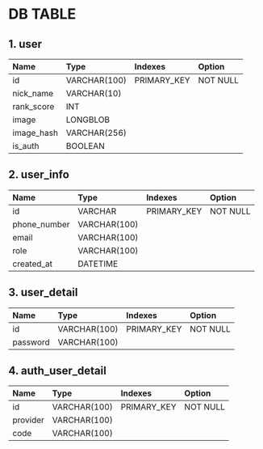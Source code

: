 # DB TABLE

## 1. user
| Name | Type | Indexes | Option |
| :--- | :--- | :--- | :--- |
| id | VARCHAR(100) | PRIMARY_KEY | NOT NULL |
| nick_name | VARCHAR(10) | | |
| rank_score | INT | | |
| image | LONGBLOB | | |
| image_hash | VARCHAR(256) | | |
| is_auth | BOOLEAN | | |

## 2. user_info
| Name | Type | Indexes | Option |
| :--- | :--- | :--- | :--- |
| id | VARCHAR | PRIMARY_KEY | NOT NULL |
| phone_number | VARCHAR(100) | | |
| email | VARCHAR(100) | | |
| role | VARCHAR(100) | | |
| created_at | DATETIME | | |

## 3. user_detail
| Name | Type | Indexes | Option |
| :--- | :--- | :--- | :--- |
| id | VARCHAR(100) | PRIMARY_KEY | NOT NULL |
| password | VARCHAR(100) | | |

## 4. auth_user_detail
| Name | Type | Indexes | Option |
| :--- | :--- | :--- | :--- |
| id | VARCHAR(100) | PRIMARY_KEY | NOT NULL |
| provider | VARCHAR(100) | | |
| code | VARCHAR(100) | | |
